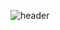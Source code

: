![header](https://capsule-render.vercel.app/api?type=rounded&color=auto&animation=blinking&height=300&section=header&text=capsule%20render&fontSize=110&fontColor=#000000)
